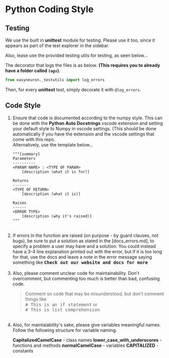 # Python Coding Style

## Testing
We use the built in **unittest** module for testing. Please use it too, since it appears as part of the test explorer in the sidebar.

Also, lease use the provided testing utils for testing, as seen below...

The decorator that logs the files is as below. **(This requires you to already have a folder called *`logs`*)**.

```python
from easyneuron._testutils import log_errors
```

Then, for every **unittest** test, simply decorate it with `@log_errors`.

## Code Style

<ol>
<li>Ensure that code is documented according to the numpy style. This can be done with the <b>Python Auto Docstrings</b> vscode extension and setting your default style to Numpy in vscode settings. (This should be done automatically if you have the extension and the vscode settings that come with this repo.

<br>
Alternatively, use the template below...
</li>

	"""[summary]
	Parameters
	----------
	<PARAM NAME> : <TYPE OF PARAM>
		[description (what it is for)]

	Returns
	-------
	<TYPE OF RETURN>
		[description (what it is)]

	Raises
	------
	<ERROR TYPE>
		[description (why it's raised)]
	"""

<br>

<li>If errors in the function are raised (on purpose - by guard clauses, not bugs), be sure to put a solution as stated in the [docs_errors.md], to specify a problem a user may have and a solution. You could instead have a 3-4 line explanation printed out with the error, but if it is too long for that, use the docs and leave a note in the error message saying something like <b><samp>Check out our website and docs for more</samp></b><br/><br></li>

<li>Also, please comment unclear code for maintainability. Don't overcomment, but commenting too much is better than bad, confusing code.

<br>

<blockquote>Comment on code that may be misunderstood, but don't comment things like <samp><br># This is an if statement</samp>
or
<samp><br># This  is list comprehension</samp>
</blockquote>
</li>

<br>

<li>Also, for maintaiability's sake, please give variables meaningful names. Follow the following structure for variable naming.

<br>

**CapitalizedCamelCase** - class names
**lower_case_with_underscores** - functions and methods
**normalCamelCase** - variables
**CAPITALIZED** - constants

</li>
</ol>
